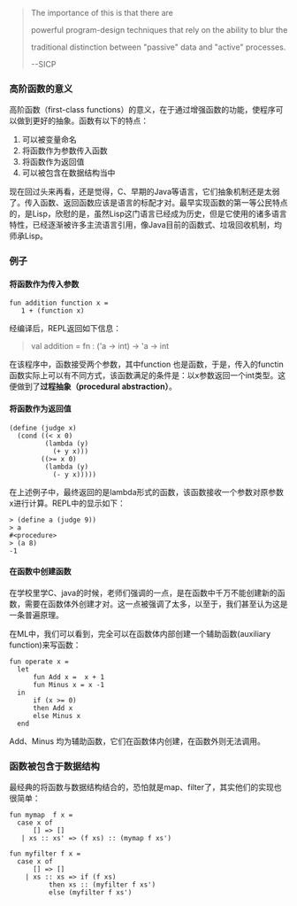 > The importance of this is that there are
>
> powerful program-design techniques that rely on the ability to blur the
>
> traditional distinction between "passive" data and "active" processes.
>
> --SICP

### 高阶函数的意义

高阶函数（first-class functions）的意义，在于通过增强函数的功能，使程序可以做到更好的抽象。函数有以下的特点：

1. 可以被变量命名
2. 将函数作为参数传入函数
3. 将函数作为返回值
4. 可以被包含在数据结构当中

现在回过头来再看，还是觉得，C、早期的Java等语言，它们抽象机制还是太弱了。传入函数、返回函数应该是语言的标配才对。最早实现函数的第一等公民特点的，是Lisp，欣慰的是，虽然Lisp这门语言已经成为历史，但是它使用的诸多语言特性，已经逐渐被许多主流语言引用，像Java目前的函数式、垃圾回收机制，均师承Lisp。

### 例子

#### 将函数作为传入参数

```ML
fun addition function x =
   1 + (function x)
```

经编译后，REPL返回如下信息：

> val addition = fn : \('a -&gt; int\) -&gt; 'a -&gt; int

在该程序中，函数接受两个参数，其中function 也是函数，于是，传入的functin函数实际上可以有不同方式，该函数满足的条件是：以x参数返回一个int类型。这便做到了**过程抽象（procedural abstraction）**。

#### 将函数作为返回值

```racket
(define (judge x)
  (cond ((< x 0)
         (lambda (y)
           (+ y x)))
        ((>= x 0)
         (lambda (y)
           (- y x)))))
```

在上述例子中，最终返回的是lambda形式的函数，该函数接收一个参数对原参数x进行计算。REPL中的显示如下：

```
> (define a (judge 9))
> a
#<procedure>
> (a 8)
-1
```

#### 在函数中创建函数

在学校里学C、java的时候，老师们强调的一点，是在函数中千万不能创建新的函数，需要在函数体外创建才对。这一点被强调了太多，以至于，我们甚至认为这是一条普遍原理。

在ML中，我们可以看到，完全可以在函数体内部创建一个辅助函数\(auxiliary function\)来写函数：

```
fun operate x =
  let
      fun Add x =  x + 1
      fun Minus x = x -1
  in
      if (x >= 0)
      then Add x
      else Minus x
  end
```

Add、Minus 均为辅助函数，它们在函数体内创建，在函数外则无法调用。

### 函数被包含于数据结构

最经典的将函数与数据结构结合的，恐怕就是map、filter了，其实他们的实现也很简单：

```ML
fun mymap  f x =
  case x of
      [] => []
   | xs :: xs' => (f xs) :: (mymap f xs')

fun myfilter f x =
  case x of
      [] => []
    | xs :: xs => if (f xs)
          then xs :: (myfilter f xs')
          else (myfilter f xs')
```



